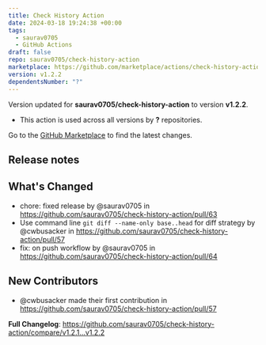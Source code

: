 ```yaml
---
title: Check History Action
date: 2024-03-18 19:24:38 +00:00
tags:
  - saurav0705
  - GitHub Actions
draft: false
repo: saurav0705/check-history-action
marketplace: https://github.com/marketplace/actions/check-history-action
version: v1.2.2
dependentsNumber: "?"
---
```



Version updated for **saurav0705/check-history-action** to version **v1.2.2**.
- This action is used across all versions by **?** repositories.

Go to the [GitHub Marketplace](https://github.com/marketplace/actions/check-history-action) to find the latest changes.

## Release notes

## What's Changed
* chore: fixed release by @saurav0705 in https://github.com/saurav0705/check-history-action/pull/63
* Use command line `git diff --name-only base..head` for diff strategy by @cwbusacker in https://github.com/saurav0705/check-history-action/pull/57
* fix: on push workflow by @saurav0705 in https://github.com/saurav0705/check-history-action/pull/64

## New Contributors
* @cwbusacker made their first contribution in https://github.com/saurav0705/check-history-action/pull/57

**Full Changelog**: https://github.com/saurav0705/check-history-action/compare/v1.2.1...v1.2.2
